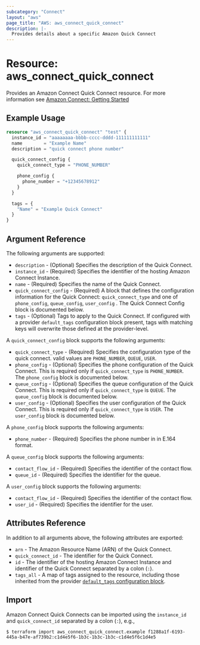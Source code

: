 ```yaml
---
subcategory: "Connect"
layout: "aws"
page_title: "AWS: aws_connect_quick_connect"
description: |-
  Provides details about a specific Amazon Quick Connect
---
```


# Resource: aws_connect_quick_connect

Provides an Amazon Connect Quick Connect resource. For more information see
[Amazon Connect: Getting Started](https://docs.aws.amazon.com/connect/latest/adminguide/amazon-connect-get-started.html)

## Example Usage

```terraform
resource "aws_connect_quick_connect" "test" {
  instance_id = "aaaaaaaa-bbbb-cccc-dddd-111111111111"
  name        = "Example Name"
  description = "quick connect phone number"

  quick_connect_config {
    quick_connect_type = "PHONE_NUMBER"

    phone_config {
      phone_number = "+12345678912"
    }
  }

  tags = {
    "Name" = "Example Quick Connect"
  }
}
```

## Argument Reference

The following arguments are supported:

* `description` - (Optional) Specifies the description of the Quick Connect.
* `instance_id` - (Required) Specifies the identifier of the hosting Amazon Connect Instance.
* `name` - (Required) Specifies the name of the Quick Connect.
* `quick_connect_config` - (Required) A block that defines the configuration information for the Quick Connect: `quick_connect_type` and one of `phone_config`, `queue_config`, `user_config` . The Quick Connect Config block is documented below.
* `tags` - (Optional) Tags to apply to the Quick Connect. If configured with a provider `default_tags` configuration block present, tags with matching keys will overwrite those defined at the provider-level.

A `quick_connect_config` block supports the following arguments:

* `quick_connect_type` - (Required) Specifies the configuration type of the quick connect. valid values are `PHONE_NUMBER`, `QUEUE`, `USER`.
* `phone_config` - (Optional) Specifies the phone configuration of the Quick Connect. This is required only if `quick_connect_type` is `PHONE_NUMBER`. The `phone_config` block is documented below.
* `queue_config` - (Optional) Specifies the queue configuration of the Quick Connect. This is required only if `quick_connect_type` is `QUEUE`. The `queue_config` block is documented below.
* `user_config` - (Optional) Specifies the user configuration of the Quick Connect. This is required only if `quick_connect_type` is `USER`. The `user_config` block is documented below.

A `phone_config` block supports the following arguments:

* `phone_number` - (Required) Specifies the phone number in in E.164 format.

A `queue_config` block supports the following arguments:

* `contact_flow_id` - (Required) Specifies the identifier of the contact flow.
* `queue_id` - (Required) Specifies the identifier for the queue.

A `user_config` block supports the following arguments:

* `contact_flow_id` - (Required) Specifies the identifier of the contact flow.
* `user_id` - (Required) Specifies the identifier for the user.

## Attributes Reference

In addition to all arguments above, the following attributes are exported:

* `arn` - The Amazon Resource Name (ARN) of the Quick Connect.
* `quick_connect_id` - The identifier for the Quick Connect.
* `id` - The identifier of the hosting Amazon Connect Instance and identifier of the Quick Connect separated by a colon (`:`).
* `tags_all` - A map of tags assigned to the resource, including those inherited from the provider [`default_tags` configuration block](https://registry.terraform.io/providers/hashicorp/aws/latest/docs#default_tags-configuration-block).

## Import

Amazon Connect Quick Connects can be imported using the `instance_id` and `quick_connect_id` separated by a colon (`:`), e.g.,

```
$ terraform import aws_connect_quick_connect.example f1288a1f-6193-445a-b47e-af739b2:c1d4e5f6-1b3c-1b3c-1b3c-c1d4e5f6c1d4e5
```
